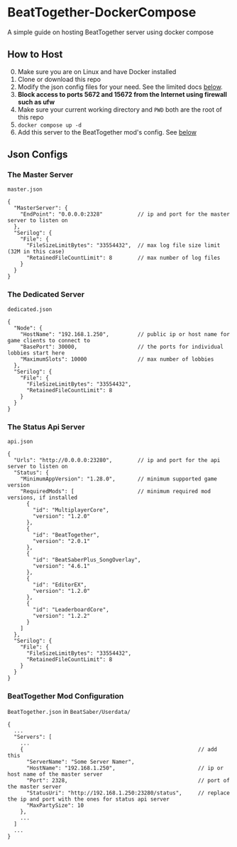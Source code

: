 # BeatTogether-DockerCompose
A simple guide on hosting BeatTogether server using docker compose

## How to Host
  0. Make sure you are on Linux and have Docker installed
  1. Clone or download this repo
  2. Modify the json config files for your need. See the limited docs [below](#json-configs).
  3. **Block access to ports 5672 and 15672 from the Internet using firewall such as ufw**
  4. Make sure your current working directory and `PWD` both are the root of this repo 
  5. `docker compose up -d`
  6. Add this server to the BeatTogether mod's config. See [below](#beattogether-mod-configuration)

## Json Configs
### The Master Server 
`master.json`
```
{
  "MasterServer": {
    "EndPoint": "0.0.0.0:2328"           // ip and port for the master server to listen on
  },
  "Serilog": {
    "File": {
      "FileSizeLimitBytes": "33554432",  // max log file size limit (32M in this case)
      "RetainedFileCountLimit": 8        // max number of log files 
    }
  }
}
```

### The Dedicated Server 
`dedicated.json`
```
{
  "Node": {
    "HostName": "192.168.1.250",         // public ip or host name for game clients to connect to
    "BasePort": 30000,                   // the ports for individual lobbies start here
    "MaximumSlots": 10000                // max number of lobbies 
  },
  "Serilog": {
    "File": {
      "FileSizeLimitBytes": "33554432",
      "RetainedFileCountLimit": 8
    }
  }
}
```

### The Status Api Server 
`api.json`
```
{
  "Urls": "http://0.0.0.0:23280",        // ip and port for the api server to listen on    
  "Status": {
    "MinimumAppVersion": "1.28.0",       // minimum supported game version
    "RequiredMods": [                    // minimum required mod versions, if installed
      {
        "id": "MultiplayerCore",
        "version": "1.2.0"
      },
      {
        "id": "BeatTogether",
        "version": "2.0.1"
      },
      {
        "id": "BeatSaberPlus_SongOverlay",
        "version": "4.6.1"
      },
      {
        "id": "EditorEX",
        "version": "1.2.0"
      },
      {
        "id": "LeaderboardCore",
        "version": "1.2.2"
      }
    ]
  },
  "Serilog": {
    "File": {
      "FileSizeLimitBytes": "33554432",
      "RetainedFileCountLimit": 8
    }
  }
}
```

### BeatTogether Mod Configuration
`BeatTogether.json` in `BeatSaber/Userdata/`
```
{
  ...
  "Servers": [
    ...
    {                                                       // add this
      "ServerName": "Some Server Namer",
      "HostName": "192.168.1.250",                          // ip or host name of the master server
      "Port": 2328,                                         // port of the master server
      "StatusUri": "http://192.168.1.250:23280/status",     // replace the ip and port with the ones for status api server
      "MaxPartySize": 10
    },
    ...
  ]
  ...
}
```

